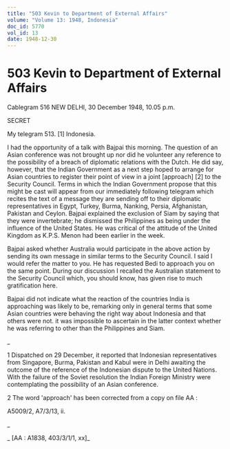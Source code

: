 ```yaml
---
title: "503 Kevin to Department of External Affairs"
volume: "Volume 13: 1948, Indonesia"
doc_id: 5770
vol_id: 13
date: 1948-12-30
---
```


# 503 Kevin to Department of External Affairs

Cablegram 516 NEW DELHI, 30 December 1948, 10.05 p.m.

SECRET

My telegram 513. [1] Indonesia.

I had the opportunity of a talk with Bajpai this morning. The question of an Asian conference was not brought up nor did he volunteer any reference to the possibility of a breach of diplomatic relations with the Dutch. He did say, however, that the Indian Government as a next step hoped to arrange for Asian countries to register their point of view in a joint [approach] [2] to the Security Council. Terms in which the Indian Government propose that this might be cast will appear from our immediately following telegram which recites the text of a message they are sending off to their diplomatic representatives in Egypt, Turkey, Burma, Nanking, Persia, Afghanistan, Pakistan and Ceylon. Bajpai explained the exclusion of Siam by saying that they were invertebrate; he dismissed the Philippines as being under the influence of the United States. He was critical of the attitude of the United Kingdom as K.P.S. Menon had been earlier in the week.

Bajpai asked whether Australia would participate in the above action by sending its own message in similar terms to the Security Council. I said I would refer the matter to you. He has requested Bedi to approach you on the same point. During our discussion I recalled the Australian statement to the Security Council which, you should know, has given rise to much gratification here.

Bajpai did not indicate what the reaction of the countries India is approaching was likely to be, remarking only in general terms that some Asian countries were behaving the right way about Indonesia and that others were not. it was impossible to ascertain in the latter context whether he was referring to other than the Philippines and Siam.

_

1 Dispatched on 29 December, it reported that Indonesian representatives from Singapore, Burma, Pakistan and Kabul were in Delhi awaiting the outcome of the reference of the Indonesian dispute to the United Nations. With the failure of the Soviet resolution the Indian Foreign Ministry were contemplating the possibility of an Asian conference.

2 The word 'approach' has been corrected from a copy on file AA :

A5009/2, A7/3/13, ii.

_

_ [AA : A1838, 403/3/1/1, xx]_
